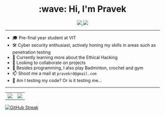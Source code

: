 <h1 align="center">:wave: Hi, I'm Pravek</h1>

<p align="center">
  <a href="https://www.linkedin.com/in/pravek-dixit-7594b41b3/">
    <img src="https://img.shields.io/badge/LinkedIn-0077B5?style=for-the-badge&logo=linkedin&logoColor=white">
   <a/>
  <a href="https://github.com/Pravekrd">
    <img src="https://img.shields.io/badge/harshpailkar-100000?style=for-the-badge&logo=github&logoColor=white">
   <a/>
</p>

---
    
- 🎓 Pre-final year student at VIT
- 🛠  Cyber security enthusiast, actively honing my skills in areas such as penetration testing
- 🌱 Currently learning more about the Ethical Hacking
- 👯 Looking to collaborate on projects
- 💬 Besides programming, I also play Badminton, crochet and gym
- 📫 Shoot me a mail at `pravekrd@gmail.com`
- 🤖 Am I testing my code? Or is it testing me...

---

<table cellspacing="0" cellpadding="0" border="0">
  <tr>
    <td>
      <a href="https://github.com/Pravekrd">
        <img src="https://github-readme-stats.vercel.app/api?username=Pravekrd&show_icons=true&include_all_commits=true&theme=tokyonight">
      <a/>
    </td>
    <td>
      <a href="https://github.com/Pravekrd">
        <img src="https://github-readme-stats.vercel.app/api/top-langs/?username=Pravekrd&layout=compact&theme=tokyonight">
      <a/>
    </td>
  </tr>
</table>
    
[![GitHub Streak](https://streak-stats.demolab.com/?user=Pravekrd)](https://git.io/streak-stats)
